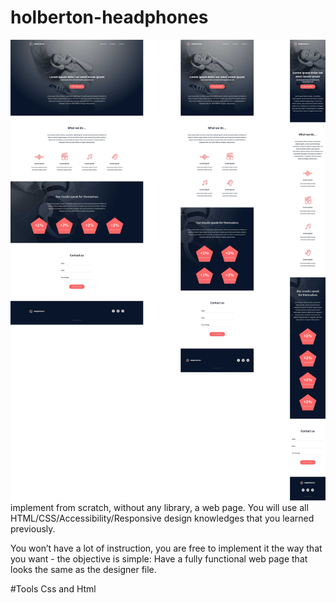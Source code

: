# holberton-headphones
![Holberton school logo](https://github.com/danielj32/holberton-headphones/blob/main/images/home.jpg)
implement from scratch, without any library, a web page. You will use all HTML/CSS/Accessibility/Responsive design knowledges that you learned previously.

You won’t have a lot of instruction, you are free to implement it the way that you want - the objective is simple: Have a fully functional web page that looks the same as the designer file.

#Tools
Css and Html
